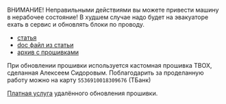 ВНИМАНИЕ! Неправильными действиями вы можете привести машину в нерабочее состояние! В худшем случае надо будет на эвакуаторе ехать в сервис и обновлять блоки по проводу.

  * [статья](https://www.drive2.ru/l/673517118662134280/)
  * [doc файл из статьи](https://t.me/voyahchat/11800/668906)
  * [архив с прошивками](https://disk.yandex.ru/d/8g_mTEoG8ww5uA)

При обновлении прошивки используется кастомная прошивка TBOX, сделанная Алексеем Сидоровым. Поблагодарить за проделанную работу можно на карту `5536910018309676` (ТБанк)

[Платная услуга](firmware_update_paid.md) удалённого обновления прошивки.

